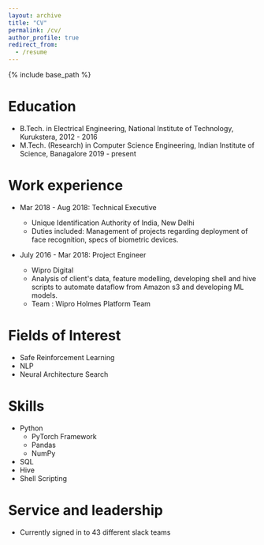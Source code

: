 ```yaml
---
layout: archive
title: "CV"
permalink: /cv/
author_profile: true
redirect_from:
  - /resume
---
```


{% include base_path %}

Education
======
* B.Tech. in Electrical Engineering, National Institute of Technology, Kurukstera, 2012 - 2016
* M.Tech. (Research) in Computer Science Engineering, Indian Institute of Science, Banagalore 2019 - present

Work experience
======
* Mar 2018 - Aug 2018: Technical Executive
  * Unique Identification Authority of India, New Delhi
  * Duties included: Management of projects regarding deployment of face recognition, specs of biometric devices.


* July 2016 - Mar 2018: Project Engineer
  * Wipro Digital
  * Analysis of client's data, feature modelling, developing shell and hive scripts to automate dataflow from Amazon s3 and developing ML models.
  * Team : Wipro Holmes Platform Team

Fields of Interest
======
* Safe Reinforcement Learning
* NLP
* Neural Architecture Search
  
Skills
======
* Python
  * PyTorch Framework
  * Pandas
  * NumPy
* SQL
* Hive
* Shell Scripting
  
Service and leadership
======
* Currently signed in to 43 different slack teams
